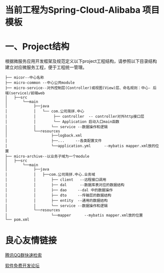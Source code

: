 # 当前工程为Spring-Cloud-Alibaba 项目模板

一、Project结构
===
  根据微服务应用开发框架及规范定义以下project工程结构，请参照以下目录结构建立对应微服务工程，便于工程统一管理。
    

```
├── micor--中心名称  
├── micro-common --中心公共module  
├── micro-service--对外控制层(Controller)或视图(View)层、命名规则：中心- 后端(service)/前端web 
│   ├──src
│       └──main
│            ├──java
│            │   └── com.公司简拼.中心  
│            │        ├── controller  -- controller对外http接口层  
│            │        └── Application 启动入口main函数  
│            │       └── service --数据操作和逻辑 
│            └──resources
│                    ├──logback.xml         
│                    ├──...     --各类配置文件
│                    └──application.yml      --mybatis mapper.xml放的位置
├── micro-archive--以业务子域为一个module 
│   ├──src
│       └──main
│            ├──java
│            │   ├──com.公司简拼.中心.业务域
│            │       ├── client   --远程接口调用
│            │       ├── dal      --数据库表对应的数据结构  
│            │       ├── dao     --dal 中的数据操作
│            │       ├── dto     --传输层的数据结构
│            │       ├── entity  --通用的数据结构 
│            │       └── service --数据操作和逻辑 
│            └──resources
│                    └──mapper      --mybatis mapper.xml放的位置
└── pom.xml  
```

 # 良心友情链接

[腾讯QQ群快速检索](http://u.720life.cn/s/8cf73f7c)

[软件免费开发论坛](http://u.720life.cn/s/bbb01dc0)